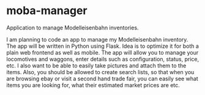 # moba-manager
Application to manage Modelleisenbahn inventories.

I am planning to code an app to manage my Modelleisenbahn inventory. The app will be written in Python using Flask. Idea is to optimize it for both a plain web frontend as well as mobile. The app will allow you to manage your locomotives and waggons, enter details such as configuration, status, price, etc. I also want to be able to easily take pictures and attach them to the items. Also, you should be allowed to create search lists, so that when you are browsing ebay or visit a second hand trade fair, you can easily see what items you are looking for, what their estimated market prices are etc.
